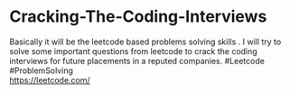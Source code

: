 # Cracking-The-Coding-Interviews
Basically it will be the leetcode based problems solving skills .
I will try to solve some important questions from leetcode to crack the coding interviews for future placements in a reputed companies.
#Leetcode <br>
#ProblemSolving
<br> 
https://leetcode.com/
